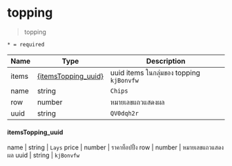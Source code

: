 # topping
>topping

`* = required`

| Name | Type | Description
| ----|----|-----------  
items | [{itemsTopping_uuid}](topping.md#itemstopping_uuid) |   uuid items ในกลุ่มของ topping `kjBonvfw`
name | string | `Chips`
row | number | หมายเลขแถวแสดงผล
uuid | string | `QV0dqh2r`

#### itemsTopping_uuid
name | string | `Lays`
price | number | ราคาท็อปปิ้ง
row | number | หมายเลขแถวแสดงผล
uuid | string | `kjBonvfw`
